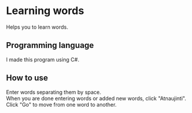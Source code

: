 # Learning words
Helps you to learn words.

## Programming language
I made this program using C#.

## How to use
Enter words separating them by space.  
When you are done entering words or added new words, click "Atnaujinti".  
Click "Go" to move from one word to another.
